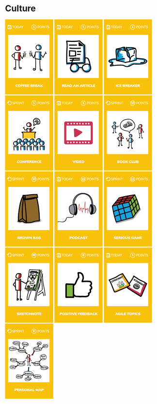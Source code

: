 # Culture
[![Have a coffee break with someone you do not know](images/coffee-break.png)](coffee-break)
[![Read 1 technical article](images/read-an-article.png)](read-an-article)
[![Start the day with an ice breaker](images/ice-breaker.png)](ice-breaker)
[![Attend to a conference (tech or not)](images/conference.png)](conference)
[![Watch a video](images/video.png)](video)
[![Read 1 chapter from a technical book](images/book-club.png)](book-club)
[![Organize a Brown bag lunch](images/brown-bag.png)](brown-bag)
[![Listen a craft podcast](images/podcast.png)](podcast)
[![Test a serious game](images/serious-game.png)](serious-game)
[![Use a whiteboard during a meeting](images/sketchnote.png)](sketchnote)
[![Give positive feedback to a team mate](images/positive-feedback.png)](positive-feedback)
[![Discover a new agile topic](images/agile-topics.png)](agile-topics)
[![Personal map](images/personal.png)](personal-map)

